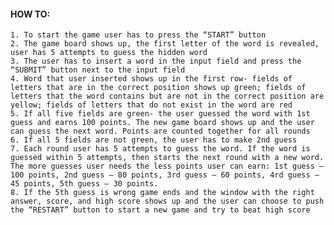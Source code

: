 #### HOW TO:
    1. To start the game user has to press the “START” button
    2. The game board shows up, the first letter of the word is revealed, user has 5 attempts to guess the hidden word
    3. The user has to insert a word in the input field and press the “SUBMIT” button next to the input field
    4. Word that user inserted shows up in the first row- fields of letters that are in the correct position shows up green; fields of letters that the word contains but are not in the correct position are yellow; fields of letters that do not exist in the word are red
    5. If all five fields are green- the user guessed the word with 1st guess and earns 100 points. The new game board shows up and the user can guess the next word. Points are counted together for all rounds
    6. If all 5 fields are not green, the user has to make 2nd guess
    7. Each round user has 5 attempts to guess the word. If the word is guessed within 5 attempts, then starts the next round with a new word. The more guesses user needs the less points user can earn: 1st guess – 100 points, 2nd guess – 80 points, 3rd guess – 60 points, 4rd guess – 45 points, 5th guess – 30 points.
    8. If the 5th guess is wrong game ends and the window with the right answer, score, and high score shows up and the user can choose to push the “RESTART” button to start a new game and try to beat high score
